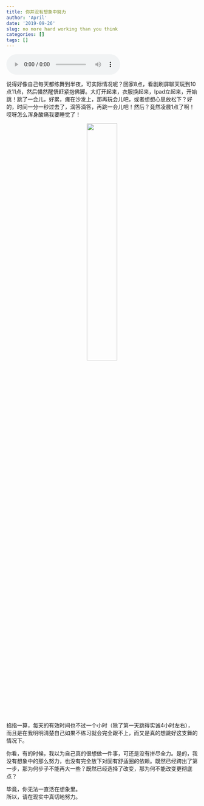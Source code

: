 ```yaml
---
title: 你并没有想象中努力
author: 'April'
date: '2019-09-26'
slug: no more hard working than you think
categories: []
tags: []
---
```


<audio controls="controls">
	<source src="http://music.163.com/song/media/outer/url?id=436495375.mp3" type="audio/mpeg" />
	Your browser does not support the audio element.
</audio>

说得好像自己每天都练舞到半夜，可实际情况呢？回家8点，看剧刷屏聊天玩到10点11点，然后幡然醒悟赶紧抱佛脚。大灯开起来，衣服换起来，Ipad立起来，开始跳！跳了一会儿，好累，瘫在沙发上，那再玩会儿吧，或者想想心思放松下？好的，时间一分一秒过去了，滴答滴答，再跳一会儿吧！然后？竟然凌晨1点了啊！哎呀怎么浑身酸痛我要睡觉了！

<div align="center"><img src="/figure/2019-09-26/fig1.jpg" width="40%" \></div>

掐指一算，每天的有效时间也不过一个小时（除了第一天跳得实诚4小时左右），而且是在我明明清楚自己如果不练习就会完全跟不上，而又是真的想跳好这支舞的情况下。

你看，有的时候，我以为自己真的很想做一件事，可还是没有拼尽全力。是的，我没有想象中的那么努力，也没有完全放下对固有舒适圈的依赖。既然已经跨出了第一步，那为何步子不能再大一些？既然已经选择了改变，那为何不能改变更彻底点？

毕竟，你无法一直活在想象里。</br>
所以，请在现实中真切地努力。
